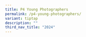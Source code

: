 ```yaml
---
title: P4 Young Photographers
permalink: /p4-young-photographers/
variant: tiptap
description: ""
third_nav_title: "2024"
---
```

